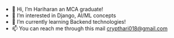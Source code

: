 - 👋 Hi, I’m Hariharan an MCA graduate!
- 👀 I’m interested in Django, AI/ML concepts
- 🌱 I’m currently learning Backend technologies!
- 📫 You can reach me through this mail crypthari018@gmail.com

<!---
Hariharan1857/Hariharan1857 is a ✨ special ✨ repository because its `README.md` (this file) appears on your GitHub profile.
You can click the Preview link to take a look at your changes.
--->

